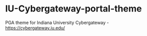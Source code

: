 # IU-Cybergateway-portal-theme
PGA theme for Indiana University Cybergateway - https://cybergateway.iu.edu/

